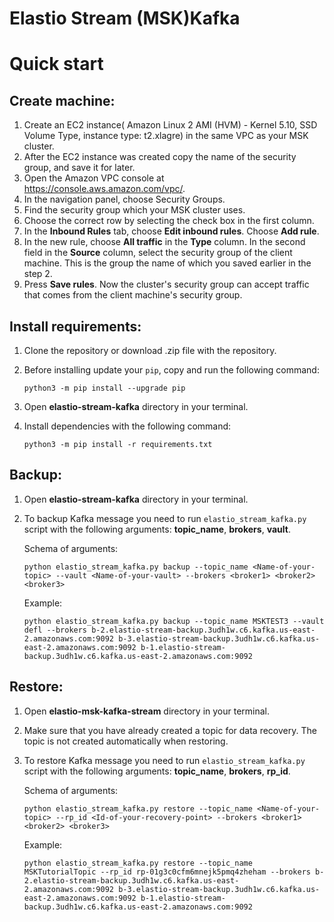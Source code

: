 # Elastio Stream (MSK)Kafka <!--Discuss another naming-->
# Quick start
## Create machine:
1. Create an EC2 instance( Amazon Linux 2 AMI (HVM) - Kernel 5.10, SSD Volume Type, instance type: t2.xlagre) in the same VPC as your MSK cluster.
2. After the EC2 instance was created copy the name of the security group, and save it for later. 
3. Open the Amazon VPC console at https://console.aws.amazon.com/vpc/.
4. In the navigation panel, choose Security Groups.
5. Find the security group which your MSK cluster uses.
6. Choose the correct row by selecting the check box in the first column.
7. In the **Inbound Rules** tab, choose **Edit inbound rules**. Choose **Add rule**.
8. In the new rule, choose **All traffic** in the **Type** column. In the second field in the **Source** column, select the security group of the client machine. This is the group the name of which you saved earlier in the step 2.
9. Press **Save rules**. Now the cluster's security group can accept traffic that comes from the client machine's security group.

## Install requirements:
1. Clone the repository or download .zip file with the repository.
2. Before installing update your `pip`, copy and run the following command:
   
    ```
    python3 -m pip install --upgrade pip
   
    ```
3. Open **elastio-stream-kafka** directory in your terminal. <!--Discuss another naming-->
4. Install dependencies with the following command:
   
    ```
    python3 -m pip install -r requirements.txt
    ```

## Backup:
1. Open **elastio-stream-kafka** directory in your terminal. <!--Discuss another naming-->
2. To backup Kafka message you need to run `elastio_stream_kafka.py` script with the following arguments: **topic_name**, **brokers**, **vault**.<br/>
    
    Schema of arguments:
    
    ```
    python elastio_stream_kafka.py backup --topic_name <Name-of-your-topic> --vault <Name-of-your-vault> --brokers <broker1> <broker2> <broker3>
    ```
    
    Example:
    
    ```
    python elastio_stream_kafka.py backup --topic_name MSKTEST3 --vault defl --brokers b-2.elastio-stream-backup.3udh1w.c6.kafka.us-east-2.amazonaws.com:9092 b-3.elastio-stream-backup.3udh1w.c6.kafka.us-east-2.amazonaws.com:9092 b-1.elastio-stream-backup.3udh1w.c6.kafka.us-east-2.amazonaws.com:9092
    ```

## Restore:
1. Open **elastio-msk-kafka-stream** directory in your terminal. <!--Discuss another naming-->
2. Make sure that you have already created a topic for data recovery. The topic is not created automatically when restoring.
3. To restore Kafka message you need to run `elastio_stream_kafka.py` script with the following arguments: **topic_name**, **brokers**, **rp_id**.<br/>
    
    Schema of arguments:

    ```
    python elastio_stream_kafka.py restore --topic_name <Name-of-your-topic> --rp_id <Id-of-your-recovery-point> --brokers <broker1> <broker2> <broker3>
    ```
   
    Example:

    ```
    python elastio_stream_kafka.py restore --topic_name MSKTutorialTopic --rp_id rp-01g3c0cfm6mnejk5pmq4zheham --brokers b-2.elastio-stream-backup.3udh1w.c6.kafka.us-east-2.amazonaws.com:9092 b-3.elastio-stream-backup.3udh1w.c6.kafka.us-east-2.amazonaws.com:9092 b-1.elastio-stream-backup.3udh1w.c6.kafka.us-east-2.amazonaws.com:9092
    ```